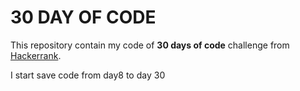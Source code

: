 30 DAY OF CODE
==============

This repository contain my code of **30 days of code** challenge from [Hackerrank](https://www.hackerrank.com/challenges/30-dictionaries-and-maps/problem).

I start save code from day8 to day 30
